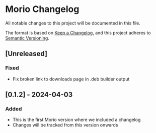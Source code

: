 # Morio Changelog

All notable changes to this project will be documented in this file.

The format is based on [Keep a Changelog](https://keepachangelog.com/en/1.1.0/),
and this project adheres to [Semantic Versioning](https://semver.org/spec/v2.0.0.html).



## [Unreleased]

### Fixed

- Fix broken link to downloads page in .deb builder output



## [0.1.2] - 2024-04-03

### Added

- This is the first Morio version where we included a changelog
- Changes will be tracked from this version onwards

